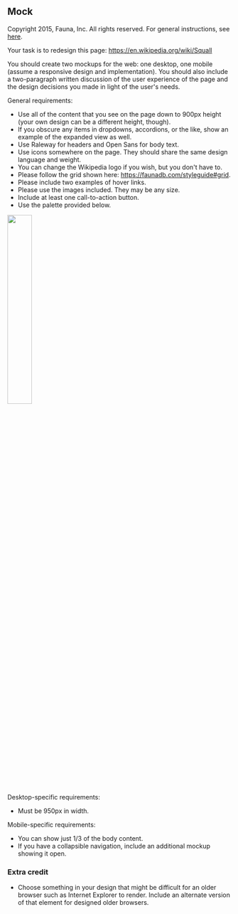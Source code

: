 
## Mock

Copyright 2015, Fauna, Inc. All rights reserved. For general instructions, see [here](https://github.com/faunadb/exercises/blob/master/README.md).

Your task is to redesign this page: https://en.wikipedia.org/wiki/Squall

You should create two mockups for the web: one desktop, one mobile (assume a responsive design and implementation). You should also include a two-paragraph written discussion of the user experience of the page and the design decisions you made in light of the user's needs.

General requirements:

  - Use all of the content that you see on the page down to 900px height (your own design can be a different height, though).
  - If you obscure any items in dropdowns, accordions, or the like, show an example of the expanded view as well.
  - Use Raleway for headers and Open Sans for body text.
  - Use icons somewhere on the page. They should share the same design language and weight.
  - You can change the Wikipedia logo if you wish, but you don't have to.
  - Please follow the grid shown here: https://faunadb.com/styleguide#grid.
  - Please include two examples of hover links.
  - Please use the images included. They may be any size.
  - Include at least one call-to-action button.
  - Use the palette provided below.

<img src="https://raw.githubusercontent.com/faunadb/exercises/master/palette.jpg" width="33%">

Desktop-specific requirements:

  - Must be 950px in width.

Mobile-specific requirements:

  - You can show just 1/3 of the body content.
  - If you have a collapsible navigation, include an additional mockup showing it open.

### Extra credit

 * Choose something in your design that might be difficult for an older browser such as Internet Explorer to render. Include an alternate version of that element for designed older browsers.
